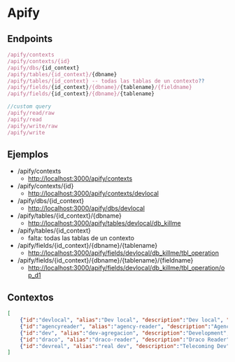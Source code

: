 # Apify

## Endpoints
```js
/apify/contexts
/apify/contexts/{id}
/apify/dbs/{id_context}
/apify/tables/{id_context}/{dbname}
/apify/tables/{id_context} -- todas las tablas de un contexto??
/apify/fields/{id_context}/{dbname}/{tablename}/{fieldname}
/apify/fields/{id_context}/{dbname}/{tablename}

//custom query
/apify/read/raw
/apify/read
/apify/write/raw
/apify/write
```

## Ejemplos
- /apify/contexts
    - [http://localhost:3000/apify/contexts](http://localhost:3000/apify/contexts)
- /apify/contexts/{id}
    - [http://localhost:3000/apify/contexts/devlocal](http://localhost:3000/apify/contexts/devlocal)
- /apify/dbs/{id_context}    
    - [http://localhost:3000/apify/dbs/devlocal](http://localhost:3000/apify/dbs/devlocal)
- /apify/tables/{id_context}/{dbname}
    - [http://localhost:3000/apify/tables/devlocal/db_killme](http://localhost:3000/apify/tables/devlocal/db_killme)
- /apify/tables/{id_context}
    - falta: todas las tablas de un contexto
- /apify/fields/{id_context}/{dbname}/{tablename}
    - [http://localhost:3000/apify/fields/devlocal/db_killme/tbl_operation](http://localhost:3000/apify/fields/devlocal/db_killme/tbl_operation)
- /apify/fields/{id_context}/{dbname}/{tablename}/{fieldname}    
    - [http://localhost:3000/apify/fields/devlocal/db_killme/tbl_operation/op_d1](http://localhost:3000/apify/fields/devlocal/db_killme/tbl_operation/op_d1)

## Contextos
```json
[
    {"id":"devlocal", "alias":"Dev local", "description":"Dev local", "config":{"type":"mysql","server":"127.0.0.1","database":"db_killme","user":"root","password":""}},
    {"id":"agencyreader", "alias":"agency-reader", "description":"Agency Reader", "config":{"type":"mysql","server":"dbb2c01-replica-bi.rdsxxx.io","database":"agency","user":"xxx","password":"slavereader"}},
    {"id":"dev", "alias":"dev-agregacion", "description":"Development", "config":{"type":"mysql","server":"dev01.serverxxx.io","database":"db_agregacion","user":"root","password":"yyy"}},
    {"id":"draco", "alias":"draco-reader", "description":"Draco Reader", "config":{"type":"mysql","server":"dbcommon-bi.rdsxxx.io","database":"draco","user":"stratebi","password":"zzz"}},
    {"id":"devreal", "alias":"real dev", "description":"Telecoming Dev", "config":{"type":"mysql","server":"dev01.server.c.n","database":"db_test","user":"root","password":"snvfrgh897"}}
]
```